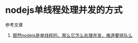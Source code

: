 # nodejs单线程处理并发的方式

参考文章

1. [既然nodejs是单线程的，那么它怎么处理并发，难道要排队么](https://segmentfault.com/q/1010000000190024)